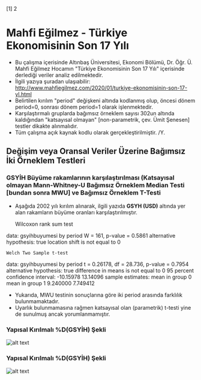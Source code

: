 [1] 2
# Mahfi Eğilmez - Türkiye Ekonomisinin Son 17 Yılı
- Bu çalışma içerisinde Altınbaş Üniversitesi, Ekonomi Bölümü, Dr. Öğr. Ü. Mahfi Eğilmez Hocamın
    "Türkiye Ekonomisinin Son 17 Yılı" içerisinde derlediği veriler analiz edilmektedir.
- İlgili yazıya şuradan ulaşıabilir: http://www.mahfiegilmez.com/2020/01/turkiye-ekonomisinin-son-17-yl.html
- Belirtilen kırılım "period" değişkeni altında kodlanmış olup, öncesi dönem period=0, sonrası dönem period=1 olarak işlenmektedir.
- Karşılaştırmalı gruplarda bağımsız örneklem sayısı 302un altında kaldığından "katsayısal olmayan" [non-parametrik, çev. Ümit Şenesen] testler dikakte alınmalıdır.
- Tüm çalışma açık kaynak kodlu olarak gerçekleştirilmiştir.
/Y.

## Değişim veya Oransal Veriler Üzerine Bağımsız İki Örneklem Testleri
### GSYİH Büyüme rakamlarının karşılaştırılması (Katsayısal olmayan Mann-Whitney-U Bağımsız Örneklem Median Testi [bundan sonra MWU] ve Bağımsız Örneklem T-Testi
- Aşağıda 2002 yılı kırılım alınarak, ilgili yazıda **GSYH (USD)** altında yer alan rakamların büyüme oranları karşılaştırılmıştır.

	Wilcoxon rank sum test

data:  gsyihbuyumesi by period
W = 161, p-value = 0.5861
alternative hypothesis: true location shift is not equal to 0



	Welch Two Sample t-test

data:  gsyihbuyumesi by period
t = 0.26178, df = 28.736, p-value = 0.7954
alternative hypothesis: true difference in means is not equal to 0
95 percent confidence interval:
 -10.15978  13.14096
sample estimates:
mean in group 0 mean in group 1 
       9.240000        7.749412 

- Yukarıda, MWU testinin sonuçlarına göre iki period arasında farklılık bulunmamaktadır.
- Uyarlık bulunmamasına rağmen katsayısal olan (parametrik) t-testi yine de sunulmuş ancak yorumlanmamıştır.

### Yapısal Kırılmalı %D(GSYİH) Şekli
![alt text](https://github.com/yasinkutuk/mahfie202001/tree/master/imgs/01.gsyihbuyumesi.jpg)

### Yapısal Kırılmalı %D(GSYİH) Şekli
![alt text](https://github.com/yasinkutuk/mahfie202001/01.gsyihbuyumesi.jpg)



